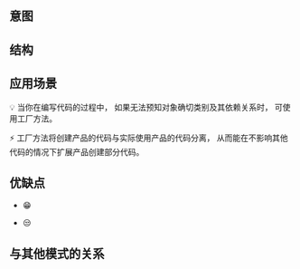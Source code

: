 ## 意图

## 结构

## 应用场景

💡 当你在编写代码的过程中， 如果无法预知对象确切类别及其依赖关系时， 可使用工厂方法。

⚡ 工厂方法将创建产品的代码与实际使用产品的代码分离， 从而能在不影响其他代码的情况下扩展产品创建部分代码。

## 优缺点

- 😁

- 😒

## 与其他模式的关系

